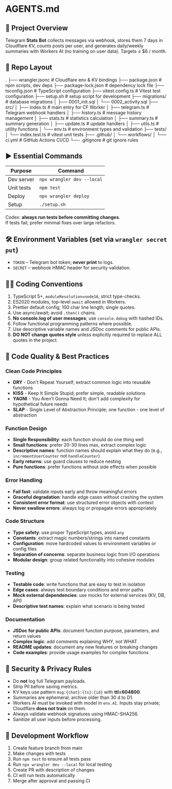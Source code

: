 # AGENTS.md
## 📜 Project Overview
Telegram **Stats Bot** collects messages via webhook, stores them 7 days in Cloudflare KV, counts posts per user, and generates daily/weekly summaries with Workers AI (no training on user data). Targets ≤ $6 / month.

## 📁 Repo Layout
.
├── wrangler.jsonc         # Cloudflare env & KV bindings
├── package.json           # npm scripts, dev deps
├── package-lock.json      # dependency lock file
├── tsconfig.json          # TypeScript configuration
├── vitest.config.ts       # Vitest test configuration
├── setup.sh               # setup script for development
├── migrations/            # database migrations
│   ├── 0001_init.sql
│   └── 0002_activity.sql
├── src/
│   ├── index.ts           # main entry for CF Worker
│   ├── telegram.ts        # Telegram webhook handlers
│   ├── history.ts         # message history management
│   ├── stats.ts           # statistics calculation
│   ├── summary.ts         # summary generation
│   ├── update.ts          # update handlers
│   ├── utils.ts           # utility functions
│   └── env.ts             # environment types and validation
├── tests/
│   └── index.test.ts      # vitest unit tests
├── .github/
│   └── workflows/
│       └── ci.yml         # GitHub Actions CI/CD
└── .gitignore            # git ignore rules

## ▶️ Essential Commands
| Purpose           | Command                                   |
|-------------------|-------------------------------------------|
| Dev server        | `npx wrangler dev --local`                |
| Unit tests        | `npm test`                                |
| Deploy            | `npx wrangler deploy`                     |
| Setup             | `./setup.sh`                              |

Codex: **always run tests before committing changes**.  
If tests fail, prefer minimal fixes over large refactors.

## 🛠 Environment Variables (set via `wrangler secret put`)
- `TOKEN` – Telegram bot token; **never print** to logs.
- `SECRET` – webhook HMAC header for security validation.

## 🧑‍💻 Coding Conventions
1. TypeScript 5+, `moduleResolution=node16`, strict type-checks.  
2. ES2020 modules, top-level `await` allowed in Workers.  
3. Prettier default config; 100 char line length; single quotes.  
4. Use async/await; avoid `.then()` chains.  
5. **No console.log of user messages**; use `console.debug` with hashed IDs.
6. Follow functional programming patterns where possible.
7. Use descriptive variable names and JSDoc comments for public APIs.
8. **DO NOT change quotes style** unless explicitly required to replace ALL quotes in the project.

## 🎯 Code Quality & Best Practices

### Clean Code Principles
- **DRY** - Don't Repeat Yourself; extract common logic into reusable functions
- **KISS** - Keep It Simple Stupid; prefer simple, readable solutions
- **YAGNI** - You Aren't Gonna Need It; don't add complexity for hypothetical future needs
- **SLAP** - Single Level of Abstraction Principle; one function - one level of abstraction

### Function Design
- **Single Responsibility**: each function should do one thing well
- **Small functions**: prefer 20-30 lines max, extract complex logic
- **Descriptive names**: function names should explain what they do (e.g., `incrementUserCounter` not `handleCounter`)
- **Early returns**: use guard clauses to reduce nesting
- **Pure functions**: prefer functions without side effects when possible

### Error Handling
- **Fail fast**: validate inputs early and throw meaningful errors
- **Graceful degradation**: handle edge cases without crashing the system
- **Consistent error format**: use structured error objects with context
- **Never swallow errors**: always log or propagate errors appropriately

### Code Structure
- **Type safety**: use proper TypeScript types, avoid `any`
- **Constants**: extract magic numbers/strings into named constants
- **Configuration**: move hardcoded values to environment variables or config files
- **Separation of concerns**: separate business logic from I/O operations
- **Modular design**: group related functionality into cohesive modules

### Testing
- **Testable code**: write functions that are easy to test in isolation
- **Edge cases**: always test boundary conditions and error paths
- **Mock external dependencies**: use mocks for external services (KV, DB, API)
- **Descriptive test names**: explain what scenario is being tested

### Documentation
- **JSDoc for public APIs**: document function purpose, parameters, and return values
- **Complex logic**: add comments explaining WHY, not WHAT
- **README updates**: document any new features or breaking changes
- **Code examples**: provide usage examples for complex functions

## 🔐 Security & Privacy Rules
- Do **not** log full Telegram payloads.  
- Strip PII before saving metrics.  
- KV keys use pattern `msg:{chat}:{ts}:{id}` with **ttl=604800**.  
- Summaries are ephemeral; archive older than 30 d to D1.  
- Workers AI must be invoked with model in `env.AI`. Inputs stay private; Cloudflare **does not train** on them.
- Always validate webhook signatures using HMAC-SHA256.
- Sanitize all user inputs before processing.

## 🔄 Development Workflow
1. Create feature branch from main
2. Make changes with tests
3. Run `npm test` to ensure all tests pass
4. Run `npx wrangler dev --local` for local testing
5. Create PR with description of changes
6. CI will run tests automatically
7. Merge after approval and passing CI